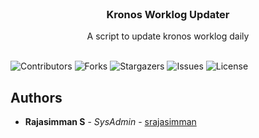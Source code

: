 <br/>
<p align="center">
  <a href="https://github.com/srajasimman/kronos_worklog_update"></a>

  <h3 align="center">Kronos Worklog Updater</h3>

  <p align="center">
    A script to update kronos worklog daily
    <br/>
    <br/>

![Contributors](https://img.shields.io/github/contributors/srajasimman/kronos_worklog_update?color=dark-green) ![Forks](https://img.shields.io/github/forks/srajasimman/kronos_worklog_update?style=social) ![Stargazers](https://img.shields.io/github/stars/srajasimman/kronos_worklog_update?style=social) ![Issues](https://img.shields.io/github/issues/srajasimman/kronos_worklog_update) ![License](https://img.shields.io/github/license/srajasimman/kronos_worklog_update) 

## Authors

* **Rajasimman S** - *SysAdmin* - [srajasimman](https://github.com/srajasimman/)

